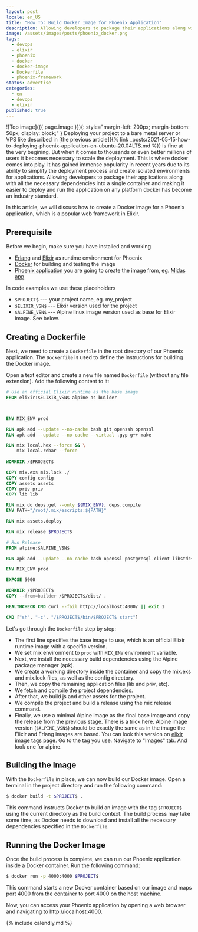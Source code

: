 ```yaml
---
layout: post
locale: en_US
title: "How To: Build Docker Image for Phoenix Application"
description: Allowing developers to package their applications along with all the necessary dependencies into a single container and making it easier to deploy and run the application on any platform docker has become an industry standard.In this article, we will discuss how to create a Docker image for a Phoenix application, which is a popular web framework in Elixir.
image: /assets/images/posts/phoenix_docker.png
tags:
  - devops
  - elixir
  - phoenix
  - docker
  - docker-image
  - Dockerfile
  - phoenix-framework
status: advertise
categories:
  - en
  - devops
  - elixir
published: true
---
```

![Top image]({{ page.image }}){: style="margin-left: 200px; margin-bottom: 50px; display: block;" }
Deploying your project to a bare metal server or VPS like described in [the previous article]({% link  _posts/2021-05-15-how-to-deploying-phoenix-application-on-ubuntu-20.04LTS.md %}) is fine at the very begining. But when it comes to thousands or even better millions of users it becomes necessary to scale the deployment. This is where docker comes into play. It has gained immense popularity in recent years due to its ability to simplify the deployment process and create isolated environments for applications. Allowing developers to package their applications along with all the necessary dependencies into a single container and making it easier to deploy and run the application on any platform docker has become an industry standard.

In this article, we will discuss how to create a Docker image for a Phoenix application, which is a popular web framework in Elixir.

## Prerequisite
Before we begin, make sure you have installed and working
- [Erlang](http://www.erlang.org) and [Elixir](http://elixir-lang.org)  as runtime environment for Phoenix
- [Docker](https://docs.docker.com/desktop/) for building and testing the image
- [Phoenix application](https://hexdocs.pm/phoenix/up_and_running.html) you are going to create the image from, eg. [Midas app](https://github.com/T0ha/midas)

In code examples we use these placeholders
- `$PROJECT$` ---  your project name, eg. my_project
- `$ELIXIR_VSN$` --- Elixir version used for the project
- `$ALPINE_VSN$` --- Alpine linux image version used as base for Elixir image. See below.

## Creating a Dockerfile
Next, we need to create a `Dockerfile` in the root directory of our Phoenix application. The `Dockerfile` is used to define the instructions for building the Docker image.

Open a text editor and create a new file named `Dockerfile` (without any file extension). Add the following content to it:

```dockerfile
# Use an official Elixir runtime as the base image
FROM elixir:$ELIXIR_VSN$-alpine as builder



ENV MIX_ENV prod

RUN apk add --update --no-cache bash git openssh openssl
RUN apk add --update --no-cache --virtual .gyp g++ make

RUN mix local.hex --force && \
    mix local.rebar --force
    
WORKDIR /$PROJECT$

COPY mix.exs mix.lock ./
COPY config config
COPY assets assets
COPY priv priv
COPY lib lib

RUN mix do deps.get --only ${MIX_ENV}, deps.compile
ENV PATH="/root/.mix/escripts:${PATH}"

RUN mix assets.deploy

RUN mix release $PROJECT$

# Run Release
FROM alpine:$ALPINE_VSN$

RUN apk add --update --no-cache bash openssl postgresql-client libstdc++

ENV MIX_ENV prod

EXPOSE 5000

WORKDIR /$PROJECT$
COPY --from=builder /$PROJECT$/dist/ .

HEALTHCHECK CMD curl --fail http://localhost:4000/ || exit 1

CMD ["sh", "-c", "/$PROJECT$/bin/$PROJECT$ start"]

```

Let's go through the `Dockerfile` step by step:
- The first line specifies the base image to use, which is an official Elixir runtime image with a specific version.
- We set mix environment to `prod` with `MIX_ENV` environment variable.
- Next, we install the necessary build dependencies using the Alpine package manager (apk).
- We create a working directory inside the container and copy the mix.exs and mix.lock files, as well as the config directory.
- Then, we copy the remaining application files (lib and priv, etc).
- We fetch and compile the project dependencies.
- After that, we build js and other assets for the project.
- We compile the project and build a release using the mix release command.
- Finally, we use a minimal Alpine image as the final base image and copy the release from the previous stage. There is a trick here. Alpine image version (`$ALPINE_VSN$`) should be exactly the same as in the image the Elixir and Erlang images are based. You can look this version on [elixir image tags page](https://hub.docker.com/_/elixir/tags). Go to the tag you use. Navigate to "Images" tab. And look one for alpine.

## Building the Image
With the `Dockerfile` in place, we can now build our Docker image. Open a terminal in the project directory and run the following command:

```bash
$ docker build -t $PROJECT$ .
```

This command instructs Docker to build an image with the tag `$PROJECT$` using the current directory as the build context.
The build process may take some time, as Docker needs to download and install all the necessary dependencies specified in the `Dockerfile`.
## Running the Docker Image
Once the build process is complete, we can run our Phoenix application inside a Docker container. Run the following command:

```bash
$ docker run -p 4000:4000 $PROJECT$
```

This command starts a new Docker container based on our image and maps port 4000 from the container to port 4000 on the host machine.

Now, you can access your Phoenix application by opening a web browser and navigating to http://localhost:4000.

{% include calendly.md %}